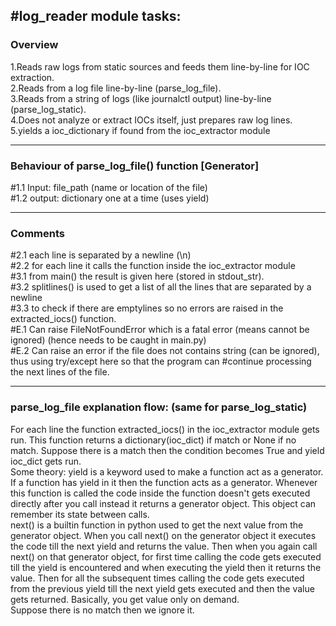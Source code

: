 #log_reader module tasks:<br>
---

### Overview
1.Reads raw logs from static sources and feeds them line-by-line for IOC extraction.<br>
2.Reads from a log file line-by-line (parse_log_file).<br>
3.Reads from a string of logs (like journalctl output) line-by-line (parse_log_static).<br>
4.Does not analyze or extract IOCs itself, just prepares raw log lines.<br>
5.yields a ioc_dictionary if found from the ioc_extractor module<br>

---

### Behaviour of parse_log_file() function \[Generator\]<br>
\#1.1 Input: file_path (name or location of the file)<br>
\#1.2 output: dictionary one at a time (uses yield)<br>

---
### Comments<br>
\#2.1 each line is separated by a newline (\n)<br>
\#2.2 for each line it calls the function inside the ioc_extractor module<br>
\#3.1 from main() the result is given here (stored in stdout_str).<br>
\#3.2 splitlines() is used to get a list of all the lines that are separated by a newline<br>
\#3.3 to check if there are emptylines so no errors are raised in the extracted_iocs() function.<br>
\#E.1 Can raise FileNotFoundError which is a fatal error (means cannot be ignored) (hence needs to be caught in main.py)<br>
\#E.2 Can raise an error if the file does not contains string (can be ignored), thus using try/except here so that the program can #continue processing the next lines of the file.<br>

---
### parse_log_file explanation flow: (same for parse_log_static)
For each line the function extracted_iocs() in the ioc_extractor module gets run. This function returns a dictionary(ioc_dict) if match or 
None if no match. Suppose there is a match then the condition becomes True and yield ioc_dict gets run.<br>
Some theory: yield is a keyword used to make a function act as a generator. If a function has yield in it then the function 
acts as a generator. Whenever this function is called the code inside the function doesn't gets executed directly after you call 
instead it returns a generator object. This object can remember its state between calls.<br>
next() is a builtin function in python used to get the next value from the generator object. When you call next() on the generator object
it executes the code till the next yield and returns the value. Then when you again call next() on that generator object, for first time calling the code gets executed till the yield is encountered and when executing the yield then it returns the value. Then for all the subsequent times calling the code gets executed from the previous yield till the next yield gets executed and then the value gets returned. Basically, you get value only on demand.<br>
Suppose there is no match then we ignore it.
